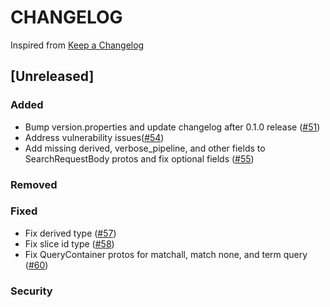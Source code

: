 # CHANGELOG

Inspired from [Keep a Changelog](https://keepachangelog.com/en/1.0.0/)

## [Unreleased]
### Added
- Bump version.properties and update changelog after 0.1.0 release  ([#51](https://github.com/opensearch-project/opensearch-protobufs/pull/51))
- Address vulnerability issues([#54](https://github.com/opensearch-project/opensearch-protobufs/pull/54/))
- Add missing derived, verbose_pipeline, and other fields to SearchRequestBody protos and fix optional fields ([#55](https://github.com/opensearch-project/opensearch-protobufs/pull/55))

### Removed

### Fixed
- Fix derived type ([#57](https://github.com/opensearch-project/opensearch-protobufs/pull/57))
- Fix slice id type ([#58](https://github.com/opensearch-project/opensearch-protobufs/pull/58))
- Fix QueryContainer protos for matchall, match none, and term query ([#60](https://github.com/opensearch-project/opensearch-protobufs/pull/60))

### Security
